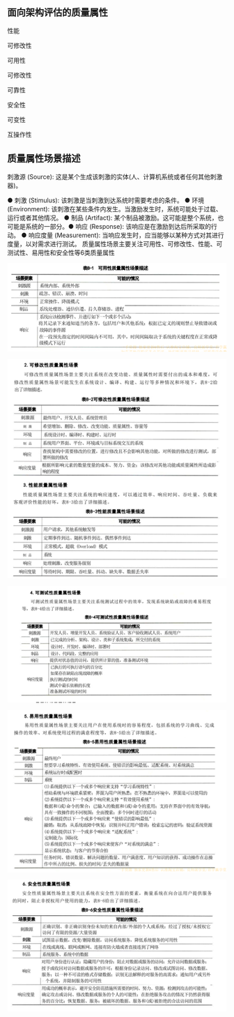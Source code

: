 ## 面向架构评估的质量属性

性能

可修改性

可用性

可修改性

可靠性

安全性

可变性

互操作性

## 质量属性场景描述

刺激源 (Source): 这是某个生成该刺激的实体(人、计算机系统或者任何其他刺激器)。

● 刺激 (Stimulus): 该刺激是当刺激到达系统时需要考虑的条件。
● 环境 (Environment): 该刺激在某些条件内发生。当激励发生时，系统可能处于过载、
运行或者其他情况。
● 制品 (Artifact): 某个制品被激励。这可能是整个系统，也可能是系统的一部分。● 响应 (Response): 该响应是在激励到达后所采取的行动。
● 响应度量 (Measurement): 当响应发生时，应当能够以某种方式对其进行度量，以对需求进行测试。
质量属性场景主要关注可用性、可修改性、性能、可测试性、易用性和安全性等6类质量属性

![image-20250421212007129](https://raw.githubusercontent.com/PeipengWang/picture/master/exam/image-20250421212007129.png)

![image-20250421212057694](https://raw.githubusercontent.com/PeipengWang/picture/master/exam/image-20250421212057694.png)

![image-20250421212118601](https://raw.githubusercontent.com/PeipengWang/picture/master/neo4j/image-20250421212118601.png)

![image-20250421212135857](https://raw.githubusercontent.com/PeipengWang/picture/master/neo4j/image-20250421212135857.png)

![image-20250421212157337](https://raw.githubusercontent.com/PeipengWang/picture/master/exam/image-20250421212157337.png)
